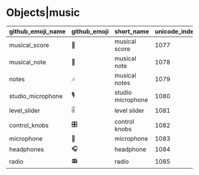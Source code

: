 # Objects|music

|github_emoji_name|github_emoji|short_name|unicode_index|
|---|---|---|---|
|musical_score|:musical_score:|musical score|1077|
|musical_note|:musical_note:|musical note|1078|
|notes|:notes:|musical notes|1079|
|studio_microphone|:studio_microphone:|studio microphone|1080|
|level_slider|:level_slider:|level slider|1081|
|control_knobs|:control_knobs:|control knobs|1082|
|microphone|:microphone:|microphone|1083|
|headphones|:headphones:|headphone|1084|
|radio|:radio:|radio|1085|
